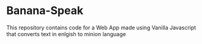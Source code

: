 # Banana-Speak
 This repository contains code for a Web App made using Vanilla Javascript that converts text in enlgish to minion language
